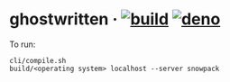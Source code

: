 # ghostwritten &middot; [![build](https://github.com/aegooby/ghostwritten/actions/workflows/deno.yml/badge.svg)](https://github.com/aegooby/ghostwritten/actions/workflows/deno.yml) [![deno](https://img.shields.io/badge/deno-v1.11.1-lightgrey?logo=deno)](https://deno.land/posts/v1.8)
To run:

    cli/compile.sh
    build/<operating system> localhost --server snowpack
